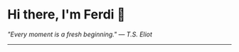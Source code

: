 <h1>Hi there, I'm Ferdi 👋</h1>

<p><em>
  "Every moment is a fresh beginning." — T.S. Eliot
</em></p>

---
